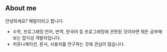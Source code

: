 ## About me
안녕하세요? 해탈이라고 합니다.

 * 수학, 프로그래밍 언어, 번역, 한국어 등 프로그래밍에 관련된 것이라면 뭐든 공부해보는 잡식성 개발자입니다.
 * 커뮤니케이션, 문서, 사용자를 연구하는 것에 관심이 많습니다.


